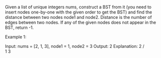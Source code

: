 Given a list of unique integers nums, construct a BST from it (you need to insert nodes one-by-one with the given order to get the BST) and find the distance between two nodes node1 and node2. Distance is the number of edges between two nodes. If any of the given nodes does not appear in the BST, return -1.

Example 1:

Input: nums = [2, 1, 3], node1 = 1, node2 = 3
Output: 2
Explanation:
     2
   /   \
  1     3